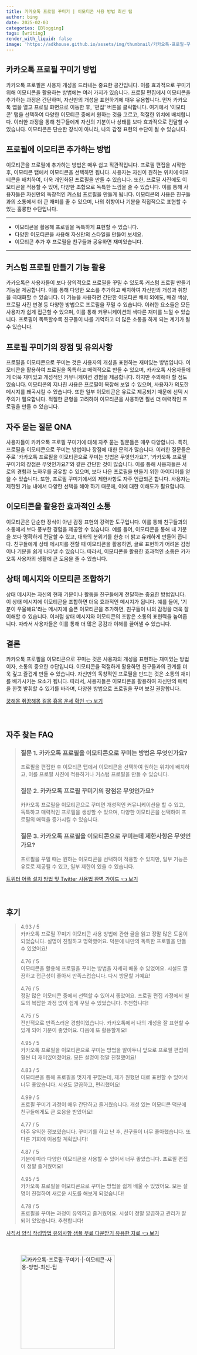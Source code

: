 ```yaml
---
title: 카카오톡 프로필 꾸미기 | 이모티콘 사용 방법 최신 팁
author: bing
date: 2025-02-03
categories: [Blogging]
tags: [writing]
render_with_liquid: false
image: 'https://adkhouse.github.io/assets/img/thumbnail/카카오톡-프로필-꾸미기-|-이모티콘-사용-방법-최신-팁.webp'
---
```



<h2 id='카카오톡 프로필 꾸미기 방법'>카카오톡 프로필 꾸미기 방법</h2>

<p>카카오톡 프로필은 사용자 개성을 드러내는 중요한 공간입니다. 이를 효과적으로 꾸미기 위해 이모티콘을 활용하는 방법에는 여러 가지가 있습니다. 프로필 편집에서 이모티콘을 추가하는 과정은 간단하며, 자신만의 개성을 표현하기에 매우 유용합니다. 먼저 카카오톡 앱을 열고 프로필 화면으로 이동한 후, '편집' 버튼을 클릭합니다. 여기에서 '이모티콘' 탭을 선택하여 다양한 이모티콘 중에서 원하는 것을 고르고, 적절한 위치에 배치합니다. 이러한 과정을 통해 친구들에게 자신의 기분이나 상태를 보다 효과적으로 전달할 수 있습니다. 이모티콘은 단순한 장식이 아니라, 나의 감정 표현의 수단이 될 수 있습니다.</p>

<h2 id='프로필에 이모티콘 추가하는 방법'>프로필에 이모티콘 추가하는 방법</h2>

<p>이모티콘을 프로필에 추가하는 방법은 매우 쉽고 직관적입니다. 프로필 편집을 시작한 후, 이모티콘 탭에서 이모티콘을 선택하면 됩니다. 사용자는 자신이 원하는 위치에 이모티콘을 배치하여, 더욱 개인화된 프로필을 만들 수 있습니다. 또한, 프로필 사진에도 이모티콘을 적용할 수 있어, 다양한 조합으로 독특한 느낌을 줄 수 있습니다. 이를 통해 사용자들은 자신만의 독창적인 커스텀 프로필을 만들게 됩니다. 이모티콘의 사용은 친구들과의 소통에서 더 큰 재미를 줄 수 있으며, 나의 취향이나 기분을 직접적으로 표현할 수 있는 훌륭한 수단입니다.</p>

<hr />

<ul>
    <li>이모티콘을 활용해 프로필을 독특하게 표현할 수 있습니다.</li>
    <li>다양한 이모티콘을 사용해 자신만의 스타일을 만들어 보세요.</li>
    <li>이모티콘 추가 후 프로필을 친구들과 공유하면 재미있습니다.</li>
</ul>

<hr />

<h2 id='커스텀 프로필 만들기 기능 활용'>커스텀 프로필 만들기 기능 활용</h2>

<p>카카오톡은 사용자들이 보다 창의적으로 프로필을 꾸밀 수 있도록 커스텀 프로필 만들기 기능을 제공합니다. 이를 통해 다양한 요소를 추가하고 배치하여 자신만의 개성과 취향을 극대화할 수 있습니다. 이 기능을 사용하면 간단한 이모티콘 배치 외에도, 배경 색상, 프로필 사진 변경 등 다양한 방법으로 프로필을 꾸밀 수 있습니다. 이러한 요소들은 모든 사용자가 쉽게 접근할 수 있으며, 이를 통해 커뮤니케이션의 색다른 재미를 느낄 수 있습니다. 프로필이 독특할수록 친구들이 나를 기억하고 더 많은 소통을 하게 되는 계기가 될 수 있습니다.</p>

<h2 id='프로필 꾸미기의 장점 및 유의사항'>프로필 꾸미기의 장점 및 유의사항</h2>

<p>프로필을 이모티콘으로 꾸미는 것은 사용자의 개성을 표현하는 재미있는 방법입니다. 이모티콘을 활용하여 프로필을 독특하고 매력적으로 만들 수 있으며, 카카오톡 사용자들에게 더욱 재미있고 개성적인 커뮤니케이션 경험을 제공합니다. 하지만 주의해야 할 점도 있습니다. 이모티콘의 지나친 사용은 프로필이 복잡해 보일 수 있으며, 사용자가 의도한 메시지를 왜곡시킬 수 있습니다. 또한 일부 이모티콘은 유료로 제공되기 때문에 선택 시 주의가 필요합니다. 적절한 균형을 고려하여 이모티콘을 사용하면 훨씬 더 매력적인 프로필을 만들 수 있습니다.</p>

<h2 id='자주 묻는 질문 QNA'>자주 묻는 질문 QNA</h2>

<p>사용자들이 카카오톡 프로필 꾸미기에 대해 자주 묻는 질문들은 매우 다양합니다. 특히, 프로필을 이모티콘으로 꾸미는 방법이나 장점에 대한 문의가 많습니다. 이러한 질문들은 주로 '카카오톡 프로필을 이모티콘으로 꾸미는 방법은 무엇인가요?', '카카오톡 프로필 꾸미기의 장점은 무엇인가요?'와 같은 간단한 것이 많습니다. 이를 통해 사용자들은 서로의 경험과 노하우를 공유할 수 있으며, 보다 나은 프로필을 만들기 위한 아이디어를 얻을 수 있습니다. 또한, 프로필 꾸미기에서의 제한사항도 자주 언급되곤 합니다. 사용자는 제한된 기능 내에서 다양한 선택을 해야 하기 때문에, 이에 대한 이해도가 필요합니다.</p>

<h2 id='이모티콘을 활용한 효과적인 소통'>이모티콘을 활용한 효과적인 소통</h2>

<p>이모티콘은 단순한 장식이 아닌 감정 표현의 강력한 도구입니다. 이를 통해 친구들과의 소통에서 보다 풍부한 경험을 제공할 수 있습니다. 예를 들어, 이모티콘을 통해 내 기분을 보다 명확하게 전달할 수 있고, 대화의 분위기를 한층 더 밝고 유쾌하게 만들어 줍니다. 친구들에게 상태 메시지를 전할 때 이모티콘을 활용하면, 글로 표현하기 어려운 감정이나 기분을 쉽게 나타낼 수 있습니다. 따라서, 이모티콘을 활용한 효과적인 소통은 카카오톡 사용자의 생활에 큰 도움을 줄 수 있습니다.</p>

<h2 id='상태 메시지와 이모티콘 조합하기'>상태 메시지와 이모티콘 조합하기</h2>

<p>상태 메시지는 자신의 현재 기분이나 활동을 친구들에게 전달하는 중요한 방법입니다. 이 상태 메시지에 이모티콘을 조합하면 더욱 효과적인 메시지가 됩니다. 예를 들어, '기분이 우울해요'라는 메시지에 슬픈 이모티콘을 추가하면, 친구들이 나의 감정을 더욱 잘 이해할 수 있습니다. 이처럼 상태 메시지와 이모티콘의 조합은 소통의 표현력을 높여줍니다. 따라서 사용자들은 이를 통해 더 많은 공감과 이해를 끌어낼 수 있습니다.</p>

<h2 id='결론'>결론</h2>

<p>카카오톡 프로필을 이모티콘으로 꾸미는 것은 사용자의 개성을 표현하는 재미있는 방법이자, 소통의 중요한 수단입니다. 이모티콘을 적절하게 활용하면 친구들과의 관계를 더욱 깊고 즐겁게 만들 수 있습니다. 자신만의 독창적인 프로필을 만드는 것은 소통의 재미를 배가시키는 요소가 됩니다. 따라서, 사용자들은 이모티콘을 활용하여 자신만의 매력을 한껏 발휘할 수 있기를 바라며, 다양한 방법으로 프로필을 꾸며 보길 권장합니다.</p>


<p><a class="click-button" title="꿈해몽 쥐꿈해몽 길몽 흉몽 운세 확인" href="https://adkhouse.github.io/posts/%EA%BF%88%ED%95%B4%EB%AA%BD-%EC%A5%90%EA%BF%88%ED%95%B4%EB%AA%BD-%EA%B8%B8%EB%AA%BD-%ED%9D%89%EB%AA%BD-%EC%9A%B4%EC%84%B8-%ED%99%95%EC%9D%B8/" rel="dofollow">꿈해몽 쥐꿈해몽 길몽 흉몽 운세 확인 👈 보기</a></p><br>
<h2 id='자주_찾는_FAQ'>자주 찾는 FAQ</h2>
<div itemscope="" itemtype="https://schema.org/FAQPage"> 
<blockquote> 
<div itemscope="" itemprop="mainEntity" itemtype="https://schema.org/Question"> 
<h3 itemprop="name">질문 1. 카카오톡 프로필을 이모티콘으로 꾸미는 방법은 무엇인가요?</h3> 
<div itemscope="" itemprop="acceptedAnswer" itemtype="https://schema.org/Answer"> 
<span itemprop="text"> 
<p>프로필을 편집한 후 이모티콘 탭에서 이모티콘을 선택하여 원하는 위치에 배치하고, 이를 프로필 사진에 적용하거나 커스텀 프로필을 만들 수 있습니다.</p> 
</span> 
</div> 
</div> 
<div itemscope="" itemprop="mainEntity" itemtype="https://schema.org/Question"> 
<h3 itemprop="name">질문 2. 카카오톡 프로필 꾸미기의 장점은 무엇인가요?</h3> 
<div itemscope="" itemprop="acceptedAnswer" itemtype="https://schema.org/Answer"> 
<span itemprop="text"> 
<p>카카오톡 프로필을 이모티콘으로 꾸미면 개성적인 커뮤니케이션을 할 수 있고, 독특하고 매력적인 프로필을 생성할 수 있으며, 다양한 이모티콘을 선택하여 프로필의 매력을 증가시킬 수 있습니다.</p> 
</span> 
</div> 
</div> 
<div itemscope="" itemprop="mainEntity" itemtype="https://schema.org/Question"> 
<h3 itemprop="name">질문 3. 카카오톡 프로필을 이모티콘으로 꾸미는데 제한사항은 무엇인가요?</h3> 
<div itemscope="" itemprop="acceptedAnswer" itemtype="https://schema.org/Answer"> 
<span itemprop="text"> 
<p>프로필을 꾸밀 때는 원하는 이모티콘을 선택하여 적용할 수 있지만, 일부 기능은 유료로 제공될 수 있고, 일부 제한이 있을 수 있습니다.</p> 
</span> 
</div> 
</div> 
</blockquote> 
</div>
<p><a class="click-button" title="트위터 어플 설치 방법 및 Twitter 사용법 완벽 가이드" href="https://adkhouse.github.io/posts/%ED%8A%B8%EC%9C%84%ED%84%B0-%EC%96%B4%ED%94%8C-%EC%84%A4%EC%B9%98-%EB%B0%A9%EB%B2%95-%EB%B0%8F-Twitter-%EC%82%AC%EC%9A%A9%EB%B2%95-%EC%99%84%EB%B2%BD-%EA%B0%80%EC%9D%B4%EB%93%9C/" rel="dofollow">트위터 어플 설치 방법 및 Twitter 사용법 완벽 가이드 👈 보기</a></p><br>
<h2 id='후기'>후기</h2>
<div itemscope itemtype="https://schema.org/Product">
  <blockquote>
  <div itemprop="review" itemscope itemtype="https://schema.org/Review">
      <div itemprop="reviewRating" itemscope itemtype="https://schema.org/Rating"> <span itemprop="ratingValue">4.93</span> / <span itemprop="bestRating">5</span> </div>
      <span itemprop="reviewBody">카카오톡 프로필 꾸미기 이모티콘 사용 방법에 관한 글을 읽고 정말 많은 도움이 되었습니다. 설명이 친절하고 명확했어요. 덕분에 나만의 독특한 프로필을 만들 수 있었어요!</span>
  </div>
  <br>
  <div itemprop="review" itemscope itemtype="https://schema.org/Review">
      <div itemprop="reviewRating" itemscope itemtype="https://schema.org/Rating"> <span itemprop="ratingValue">4.76</span> / <span itemprop="bestRating">5</span> </div>
      <span itemprop="reviewBody">이모티콘을 활용해 프로필을 꾸미는 방법을 자세히 배울 수 있었어요. 시설도 깔끔하고 접근성이 좋아서 만족스럽습니다. 다시 방문할 거예요!</span>
  </div>
  <br>
  <div itemprop="review" itemscope itemtype="https://schema.org/Review">
      <div itemprop="reviewRating" itemscope itemtype="https://schema.org/Rating"> <span itemprop="ratingValue">4.76</span> / <span itemprop="bestRating">5</span> </div>
      <span itemprop="reviewBody">정말 많은 이모티콘 중에서 선택할 수 있어서 좋았어요. 프로필 편집 과정에서 별도의 복잡한 과정 없이 쉽게 꾸밀 수 있었습니다. 추천합니다!</span>
  </div>
  <br>
  <div itemprop="review" itemscope itemtype="https://schema.org/Review">
      <div itemprop="reviewRating" itemscope itemtype="https://schema.org/Rating"> <span itemprop="ratingValue">4.75</span> / <span itemprop="bestRating">5</span> </div>
      <span itemprop="reviewBody">전반적으로 만족스러운 경험이었습니다. 카카오톡에서 나의 개성을 잘 표현할 수 있게 되어 기분이 좋았어요. 다음에 또 활용할게요!</span>
  </div>
  <br>
  <div itemprop="review" itemscope itemtype="https://schema.org/Review">
      <div itemprop="reviewRating" itemscope itemtype="https://schema.org/Rating"> <span itemprop="ratingValue">4.95</span> / <span itemprop="bestRating">5</span> </div>
      <span itemprop="reviewBody">카카오톡 프로필을 이모티콘으로 꾸미는 방법을 알아두니 앞으로 프로필 편집이 훨씬 더 재미있어졌어요. 모든 설명이 정말 친절했어요!</span>
  </div>
  <br>
  <div itemprop="review" itemscope itemtype="https://schema.org/Review">
      <div itemprop="reviewRating" itemscope itemtype="https://schema.org/Rating"> <span itemprop="ratingValue">4.83</span> / <span itemprop="bestRating">5</span> </div>
      <span itemprop="reviewBody">이모티콘을 통해 프로필을 멋지게 꾸몄는데, 제가 원했던 대로 표현할 수 있어서 너무 좋았습니다. 시설도 깔끔하고, 편리했어요!</span>
  </div>
  <br>
  <div itemprop="review" itemscope itemtype="https://schema.org/Review">
      <div itemprop="reviewRating" itemscope itemtype="https://schema.org/Rating"> <span itemprop="ratingValue">4.99</span> / <span itemprop="bestRating">5</span> </div>
      <span itemprop="reviewBody">프로필 꾸미기 과정이 매우 간단하고 즐거웠습니다. 개성 있는 이모티콘 덕분에 친구들에게도 큰 호응을 받았어요!</span>
  </div>
  <br>
  <div itemprop="review" itemscope itemtype="https://schema.org/Review">
      <div itemprop="reviewRating" itemscope itemtype="https://schema.org/Rating"> <span itemprop="ratingValue">4.77</span> / <span itemprop="bestRating">5</span> </div>
      <span itemprop="reviewBody">아주 유익한 정보였습니다. 꾸미기를 하고 난 후, 친구들이 너무 좋아했습니다. 또 다른 기회에 이용할 계획입니다!</span>
  </div>
  <br>
  <div itemprop="review" itemscope itemtype="https://schema.org/Review">
      <div itemprop="reviewRating" itemscope itemtype="https://schema.org/Rating"> <span itemprop="ratingValue">4.87</span> / <span itemprop="bestRating">5</span> </div>
      <span itemprop="reviewBody">기분에 따라 다양한 이모티콘을 사용할 수 있어서 너무 좋았습니다. 프로필 편집이 정말 즐거웠어요!</span>
  </div>
  <br>
  <div itemprop="review" itemscope itemtype="https://schema.org/Review">
      <div itemprop="reviewRating" itemscope itemtype="https://schema.org/Rating"> <span itemprop="ratingValue">4.95</span> / <span itemprop="bestRating">5</span> </div>
      <span itemprop="reviewBody">카카오톡 프로필을 이모티콘으로 꾸미는 방법을 쉽게 배울 수 있었어요. 모든 설명이 친절하여 새로운 시도를 해보게 되었습니다!</span>
  </div>
  <br>
  <div itemprop="review" itemscope itemtype="https://schema.org/Review">
      <div itemprop="reviewRating" itemscope itemtype="https://schema.org/Rating"> <span itemprop="ratingValue">4.78</span> / <span itemprop="bestRating">5</span> </div>
      <span itemprop="reviewBody">프로필을 꾸미는 과정이 유익하고 즐거웠어요. 시설이 정말 깔끔하고 관리가 잘 되어 있었습니다. 추천합니다!</span>
  </div>
  </blockquote>
</div>
<p><a class="click-button" title="사직서 양식 작성방법 유의사항 샘플 무료 다운받기 유용한 자료" href="https://adkhouse.github.io/posts/%EC%82%AC%EC%A7%81%EC%84%9C-%EC%96%91%EC%8B%9D-%EC%9E%91%EC%84%B1%EB%B0%A9%EB%B2%95-%EC%9C%A0%EC%9D%98%EC%82%AC%ED%95%AD-%EC%83%98%ED%94%8C-%EB%AC%B4%EB%A3%8C-%EB%8B%A4%EC%9A%B4%EB%B0%9B%EA%B8%B0-%EC%9C%A0%EC%9A%A9%ED%95%9C-%EC%9E%90%EB%A3%8C/" rel="dofollow">사직서 양식 작성방법 유의사항 샘플 무료 다운받기 유용한 자료 👈 보기</a></p><br>
<figure class="image"><img src="https://adkhouse.github.io/assets/img/thumbnail/카카오톡-프로필-꾸미기-|-이모티콘-사용-방법-최신-팁.webp" alt="카카오톡-프로필-꾸미기-|-이모티콘-사용-방법-최신-팁" width="256" height="256"></figure>